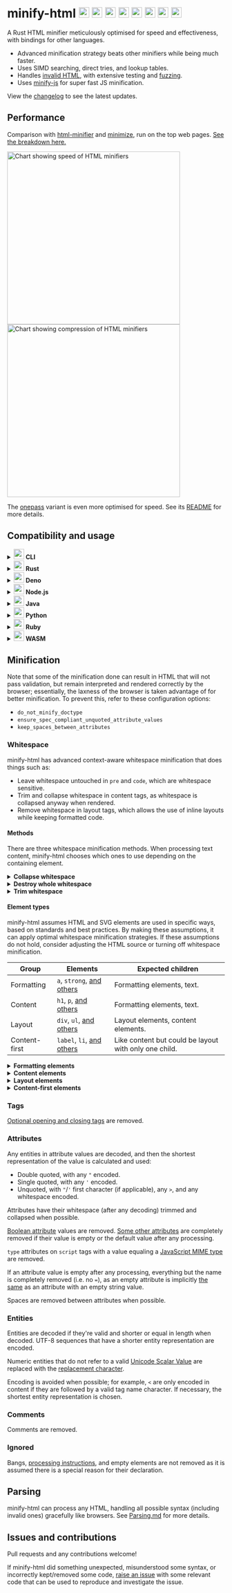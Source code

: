 <h1>
minify-html
<img width="24" src="https://wilsonl.in/minify-html/icon/cli.png">
<img width="24" src="https://wilsonl.in/minify-html/icon/deno.png">
<img width="24" src="https://wilsonl.in/minify-html/icon/java.png">
<img width="24" src="https://wilsonl.in/minify-html/icon/nodejs.png">
<img width="24" src="https://wilsonl.in/minify-html/icon/python.png">
<img width="24" src="https://wilsonl.in/minify-html/icon/ruby.png">
<img width="24" src="https://wilsonl.in/minify-html/icon/rust.png">
<img width="24" src="https://wilsonl.in/minify-html/icon/wasm.png">
</h1>

A Rust HTML minifier meticulously optimised for speed and effectiveness, with bindings for other languages.

- Advanced minification strategy beats other minifiers while being much faster.
- Uses SIMD searching, direct tries, and lookup tables.
- Handles [invalid HTML](./notes/Parsing.md), with extensive testing and [fuzzing](./fuzz).
- Uses [minify-js](https://github.com/wilsonzlin/minify-js) for super fast JS minification.

View the [changelog](./CHANGELOG.md) to see the latest updates.

## Performance

Comparison with [html-minifier](https://github.com/kangax/html-minifier) and [minimize](https://github.com/Swaagie/minimize), run on the top web pages. [See the breakdown here.](./bench)

<img width="400" alt="Chart showing speed of HTML minifiers" src="https://wilsonl.in/minify-html/bench/0.11.1/core/average-speeds.png"><img width="400" alt="Chart showing compression of HTML minifiers" src="https://wilsonl.in/minify-html/bench/0.11.1/core/average-sizes.png">

The [onepass](https://github.com/wilsonzlin/minify-html/tree/master/rust/onepass) variant is even more optimised for speed. See its [README](https://github.com/wilsonzlin/minify-html/tree/master/rust/onepass) for more details.

## Compatibility and usage

<details>
<summary><img width="24" src="https://wilsonl.in/minify-html/icon/cli.png"> <strong>CLI</strong></summary>

Precompiled binaries are available for Linux, macOS, and Windows.

### Get

[Linux x64](https://wilsonl.in/minify-html/bin/0.11.1-linux-x86_64) |
[Linux ARM64](https://wilsonl.in/minify-html/bin/0.11.1-linux-arm64) |
[macOS x64](https://wilsonl.in/minify-html/bin/0.11.1-macos-x86_64) |
[Windows x64](https://wilsonl.in/minify-html/bin/0.11.1-windows-x86_64.exe)

### Use

Use the `--help` argument for more details.

```bash
minify-html --output /path/to/output.min.html --keep-closing-tags --minify-css /path/to/src.html
```

To quickly parallel process a batch of files in place:

```bash
minify-html --keep-closing-tags --minify-css /path/to/**/*.html
```

</details>

<details>
<summary><img width="24" src="https://wilsonl.in/minify-html/icon/rust.png"> <strong>Rust</strong></summary>

### Get

```toml
[dependencies]
minify-html = "0.11.1"
```

### Use

Check out the [docs](https://docs.rs/minify-html) for API and usage examples.

</details>

<details>
<summary><img width="24" src="https://wilsonl.in/minify-html/icon/deno.png"> <strong>Deno</strong></summary>

- Package: https://wilsonl.in/minify-html/deno/0.11.1/index.js
- Binding: [WASM](https://webassembly.org/)
- Platforms: All

### Use

```ts
import init, {minify} from "https://wilsonl.in/minify-html/deno/0.11.1/index.js";

const encoder = new TextEncoder();
const decoder = new TextDecoder();

await init();

const minified = decoder.decode(minify(encoder.encode("<p>  Hello, world!  </p>"), { keep_spaces_between_attributes: true, keep_comments: true }));
```

All [`Cfg` fields](https://docs.rs/minify-html/latest/minify_html/struct.Cfg.html) are available as snake_case properties on the object provided as the second argument; if any are not set, they default to `false`.

</details>

<details>
<summary><img width="24" src="https://wilsonl.in/minify-html/icon/nodejs.png"> <strong>Node.js</strong></summary>

- Package: [@minify-html/node](https://www.npmjs.com/package/@minify-html/node)
- Binding: [Neon](https://github.com/neon-bindings/neon)
- Platforms: Linux (ARM64 and x64), macOS (x64), Windows (x64); Node.js 8.6.0 and higher

### Get

Using npm:

```bash
npm i @minify-html/node
```

Using Yarn:

```bash
yarn add @minify-html/node
```

### Use

TypeScript definitions are available.

```ts
import { Buffer } from "node:buffer";
import minifyHtml from "@minify-html/node";
// Or `const minifyHtml = require("@minify-html/node")` if not using TS/ESM.

const minified = minifyHtml.minify(Buffer.from("<p>  Hello, world!  </p>"), { keep_spaces_between_attributes: true, keep_comments: true });
```

All [`Cfg` fields](https://docs.rs/minify-html/latest/minify_html/struct.Cfg.html) are available as snake_case properties on the object provided as the second argument; if any are not set, they default to `false`.

</details>

<details>
<summary><img width="24" src="https://wilsonl.in/minify-html/icon/java.png"> <strong>Java</strong></summary>

- Package: [in.wilsonl.minifyhtml](https://search.maven.org/artifact/in.wilsonl.minifyhtml/minify-html)
- Binding: [JNI](https://github.com/jni-rs/jni-rs)
- Platforms: Linux, macOS, Windows; Java 7 and higher

### Get

Add as a Maven dependency:

```xml
<dependency>
  <groupId>in.wilsonl.minifyhtml</groupId>
  <artifactId>minify-html</artifactId>
  <version>0.11.1</version>
</dependency>
```

### Use

```java
import in.wilsonl.minifyhtml.Configuration;
import in.wilsonl.minifyhtml.MinifyHtml;

Configuration cfg = new Configuration.Builder()
    .setKeepHtmlAndHeadOpeningTags(true)
    .setMinifyCss(true)
    .build();

String minified = MinifyHtml.minify("<p>  Hello, world!  </p>", cfg);
```

All [`Cfg` fields](https://docs.rs/minify-html/latest/minify_html/struct.Cfg.html) are available as camelCase setter methods on the `Builder`; if any are not set, they default to `false`.

</details>

<details>
<summary><img width="24" src="https://wilsonl.in/minify-html/icon/python.png"> <strong>Python</strong></summary>

- Package: [minify-html](https://pypi.org/project/minify-html)
- Binding: [PyO3](https://github.com/PyO3/pyo3)
- Platforms: Linux (ARM64 and x64), macOS (x64), Windows (x64); Python 3.8 to 3.10

### Get

Add the PyPI project as a dependency and install it using `pip` or `pipenv`.

### Use

```python
import minify_html

minified = minify_html.minify("<p>  Hello, world!  </p>", minify_js=True, remove_processing_instructions=True)
```

All [`Cfg` fields](https://docs.rs/minify-html/latest/minify_html/struct.Cfg.html) are available as Python keyword arguments; if any are omitted, they default to `False`.

</details>

<details>
<summary><img width="24" src="https://wilsonl.in/minify-html/icon/ruby.png"> <strong>Ruby</strong></summary>

- Package: [minify_html](https://rubygems.org/gems/minify_html)
- Binding: [Rutie](https://github.com/danielpclark/rutie)
- Platforms: Linux, macOS; Ruby 2.5 and higher

### Get

Add the library as a dependency to `Gemfile` or `*.gemspec`.

### Use

```ruby
require 'minify_html'

print MinifyHtml.minify("<p>  Hello, world!  </p>", { :keep_spaces_between_attributes => true, :minify_js => true })
```

All [`Cfg` fields](https://docs.rs/minify-html/latest/minify_html/struct.Cfg.html) are available; if any are omitted, they default to `false`.

</details>

<details>
<summary><img width="24" src="https://wilsonl.in/minify-html/icon/wasm.png"> <strong>WASM</strong></summary>

- Package: [@minify-html/wasm](https://npmjs.org/package/@minify-html/wasm)
- Binding: [WASM](https://webassembly.org/)
- Platforms: All

A bundler may be required to use the WebAssembly module, see [this](https://rustwasm.github.io/wasm-bindgen/reference/deployment.html#bundlers) for more details.

### Use

```ts
import init, {minify} from "@minify-html/wasm";

const encoder = new TextEncoder();
const decoder = new TextDecoder();

await init();

const minified = decoder.decode(minify(encoder.encode("<p>  Hello, world!  </p>"), { keep_spaces_between_attributes: true, keep_comments: true }));
```

All [`Cfg` fields](https://docs.rs/minify-html/latest/minify_html/struct.Cfg.html) are available as snake_case properties on the object provided as the second argument; if any are not set, they default to `false`.

</details>

## Minification

Note that some of the minification done can result in HTML that will not pass validation, but remain interpreted and rendered correctly by the browser; essentially, the laxness of the browser is taken advantage of for better minification. To prevent this, refer to these configuration options:

- `do_not_minify_doctype`
- `ensure_spec_compliant_unquoted_attribute_values`
- `keep_spaces_between_attributes`

### Whitespace

minify-html has advanced context-aware whitespace minification that does things such as:

- Leave whitespace untouched in `pre` and `code`, which are whitespace sensitive.
- Trim and collapse whitespace in content tags, as whitespace is collapsed anyway when rendered.
- Remove whitespace in layout tags, which allows the use of inline layouts while keeping formatted code.

#### Methods

There are three whitespace minification methods. When processing text content, minify-html chooses which ones to use depending on the containing element.

<details>
<summary><strong>Collapse whitespace</strong></summary>

> **Applies to:** any element except [whitespace sensitive](./minify-html-common/src/spec/tag/whitespace.rs) elements.

Reduce a sequence of whitespace characters in text nodes to a single space (U+0020).

<table><thead><tr><th>Before<th>After<tbody><tr><td>

```html
<p>↵
··The·quick·brown·fox↵
··jumps·over·the·lazy↵
··dog.↵
</p>
```

<td>

```html
<p>·The·quick·brown·fox·jumps·over·the·lazy·dog.·</p>
```

</table>
</details>

<details>
<summary><strong>Destroy whole whitespace</strong></summary>

> **Applies to:** any element except [whitespace sensitive](./minify-html-common/src/spec/tag/whitespace.rs), [content](src/spec/tag/whitespace.rs), [content-first](./minify-html-common/src/spec/tag/whitespace.rs), and [formatting](./minify-html-common/src/spec/tag/whitespace.rs) elements.

Remove any text nodes between tags that only consist of whitespace characters.

<table><thead><tr><th>Before<th>After<tbody><tr><td>

```html
<ul>↵
··<li>A</li>↵
··<li>B</li>↵
··<li>C</li>↵
</ul>
```

<td>

```html
<ul>↵
··<li>A</li><li>B</li><li>C</li>↵
</ul>
```

</table>
</details>

<details>
<summary><strong>Trim whitespace</strong></summary>

> **Applies to:** any element except [whitespace sensitive](./minify-html-common/src/spec/tag/whitespace.rs) and [formatting](./minify-html-common/src/spec/tag/whitespace.rs) elements.

Remove any leading/trailing whitespace from any leading/trailing text nodes of a tag.

<table><thead><tr><th>Before<th>After<tbody><tr><td>

```html
<p>↵
··Hey,·I·<em>just</em>·found↵
··out·about·this·<strong>cool</strong>·website!↵
··<sup>[1]</sup>↵
</p>
```

<td>

```html
<p>Hey,·I·<em>just</em>·found↵
··out·about·this·<strong>cool</strong>·website!↵
··<sup>[1]</sup></p>
```

</table>
</details>

#### Element types

minify-html assumes HTML and SVG elements are used in specific ways, based on standards and best practices. By making these assumptions, it can apply optimal whitespace minification strategies. If these assumptions do not hold, consider adjusting the HTML source or turning off whitespace minification.

|Group|Elements|Expected children|
|---|---|---|
|Formatting|`a`, `strong`, [and others](./minify-html-common/src/spec/tag/whitespace.rs)|Formatting elements, text.|
|Content|`h1`, `p`, [and others](./minify-html-common/src/spec/tag/whitespace.rs)|Formatting elements, text.|
|Layout|`div`, `ul`, [and others](./minify-html-common/src/spec/tag/whitespace.rs)|Layout elements, content elements.|
|Content-first|`label`, `li`, [and others](./minify-html-common/src/spec/tag/whitespace.rs)|Like content but could be layout with only one child.|

<details>
<summary><strong>Formatting elements</strong></summary>

> Whitespace is collapsed.

Formatting elements are usually inline elements that wrap around part of some text in a content element, so its whitespace isn't trimmed as they're probably part of the content.

</details>

<details>
<summary><strong>Content elements</strong></summary>

> Whitespace is trimmed and collapsed.

Content elements usually represent a contiguous and complete unit of content such as a paragraph. As such, whitespace is significant but sequences of them are most likely due to formatting.

###### Before

```html
<p>↵
··Hey,·I·<em>just</em>·found↵
··out·about·this·<strong>cool</strong>·website!↵
··<sup>[1]</sup>↵
</p>
```

###### After

```html
<p>Hey,·I·<em>just</em>·found·out·about·this·<strong>cool</strong>·website!·<sup>[1]</sup></p>
```

</details>

<details>
<summary><strong>Layout elements</strong></summary>

> Whitespace is trimmed and collapsed. Whole whitespace is removed.

These elements should only contain other elements and no text. This makes it possible to remove whole whitespace, which is useful when using `display: inline-block` so that whitespace between elements (e.g. indentation) does not alter layout and styling.

###### Before

```html
<ul>↵
··<li>A</li>↵
··<li>B</li>↵
··<li>C</li>↵
</ul>
```

###### After

```html
<ul><li>A</li><li>B</li><li>C</li></ul>
```

</details>

<details>
<summary><strong>Content-first elements</strong></summary>

> Whitespace is trimmed and collapsed.

These elements are usually like content elements but are occasionally used like a layout element with one child. Whole whitespace is not removed as it might contain content, but this is OK for using as layout as there is only one child and whitespace is trimmed.

###### Before

```html
<li>↵
··<article>↵
····<section></section>↵
····<section></section>↵
··</article>↵
</li>
```

###### After

```html
<li><article><section></section><section></section></article></li>
```

</details>

### Tags

[Optional opening and closing tags](https://html.spec.whatwg.org/multipage/syntax.html#syntax-tag-omission) are removed.

### Attributes

Any entities in attribute values are decoded, and then the shortest representation of the value is calculated and used:

- Double quoted, with any `"` encoded.
- Single quoted, with any `'` encoded.
- Unquoted, with `"`/`'` first character (if applicable), any `>`, and any whitespace encoded.

Attributes have their whitespace (after any decoding) trimmed and collapsed when possible.

[Boolean attribute](https://github.com/wilsonzlin/html-data) values are removed.
[Some other attributes](https://github.com/wilsonzlin/html-data) are completely removed if their value is empty or the default value after any processing.

`type` attributes on `script` tags with a value equaling a [JavaScript MIME type](https://mimesniff.spec.whatwg.org/#javascript-mime-type) are removed.

If an attribute value is empty after any processing, everything but the name is completely removed (i.e. no `=`), as an empty attribute is implicitly [the same](https://html.spec.whatwg.org/multipage/syntax.html#attributes-2) as an attribute with an empty string value.

Spaces are removed between attributes when possible.

### Entities

Entities are decoded if they're valid and shorter or equal in length when decoded. UTF-8 sequences that have a shorter entity representation are encoded.

Numeric entities that do not refer to a valid [Unicode Scalar Value](https://www.unicode.org/glossary/#unicode_scalar_value) are replaced with the [replacement character](https://en.wikipedia.org/wiki/Specials_(Unicode_block)#Replacement_character).

Encoding is avoided when possible; for example, `<` are only encoded in content if they are followed by a valid tag name character.
If necessary, the shortest entity representation is chosen.

### Comments

Comments are removed.

### Ignored

Bangs, [processing instructions](https://en.wikipedia.org/wiki/Processing_Instruction), and empty elements are not removed as it is assumed there is a special reason for their declaration.

## Parsing

minify-html can process any HTML, handling all possible syntax (including invalid ones) gracefully like browsers. See [Parsing.md](./notes/Parsing.md) for more details.

## Issues and contributions

Pull requests and any contributions welcome!

If minify-html did something unexpected, misunderstood some syntax, or incorrectly kept/removed some code, [raise an issue](https://github.com/wilsonzlin/minify-html/issues) with some relevant code that can be used to reproduce and investigate the issue.
